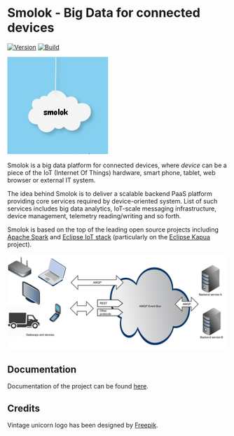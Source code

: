 # Smolok - Big Data for connected devices

[![Version](https://img.shields.io/badge/smolok-0.0.10-blue.svg)](https://github.com/smolok/smolok/releases)
[![Build](https://api.travis-ci.org/smolok/smolok.svg)](https://travis-ci.org/smolok/smolok/)

[![Build](docs/smolok.png)](https://github.com/smolok/smolok)

Smolok is a big data platform for connected devices, where *device* can be a piece of the IoT (Internet Of Things) hardware,
smart phone, tablet, web browser or external IT system.

The idea behind Smolok is to deliver a scalable backend PaaS platform providing core services required by
device-oriented system. List of such services includes big data analytics, IoT-scale messaging infrastructure,
device management, telemetry reading/writing and so forth.

Smolok is based on the top of the leading open source projects including [Apache Spark](http://spark.apache.org) and
[Eclipse IoT stack](http://iot.eclipse.org) (particularly on the [Eclipse Kapua](https://projects.eclipse.org/proposals/eclipse-kapua) project).

[![Build](docs/smolok_arch.png)](https://github.com/smolok/smolok)

## Documentation

Documentation of the project can be found [here](docs/documentation.md).

## Credits

Vintage unicorn logo has been designed by [Freepik](http://www.freepik.com/free-photos-vectors/vintage).
